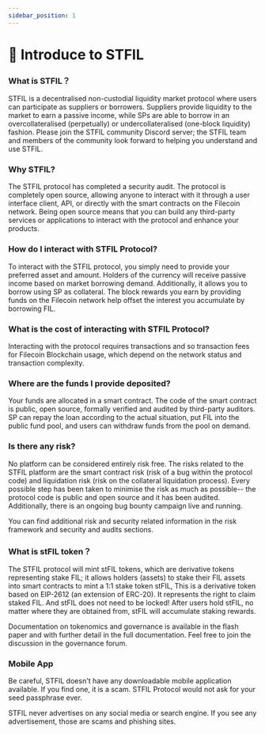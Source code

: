 ```yaml
---
sidebar_position: 1
---
```


# 📌 Introduce to STFIL


### What is STFIL？
STFIL is a decentralised non-custodial liquidity market protocol where users can participate as suppliers or borrowers.  Suppliers provide liquidity to the market to earn a passive income, while SPs are able to borrow in an overcollateralised (perpetually) or undercollateralised (one-block liquidity) fashion.
Please join the STFIL community Discord server;  the STFIL team and members of the community look forward to helping you understand and use STFIL.

### Why STFIL?
The STFIL protocol has completed a security audit. The protocol is completely open source, allowing anyone to interact with it through a user interface client, API, or directly with the smart contracts on the Filecoin network. Being open source means that you can build any third-party services or applications to interact with the protocol and enhance your products.

### How do I interact with STFIL Protocol?
To interact with the STFIL protocol, you simply need to provide your preferred asset and amount. Holders of the currency will receive passive income based on market borrowing demand. Additionally, it allows you to borrow using SP as collateral. The block rewards you earn by providing funds on the Filecoin network help offset the interest you accumulate by borrowing FIL.

### What is the cost of interacting with STFIL Protocol?
Interacting with the protocol requires transactions and so transaction fees for Filecoin Blockchain usage, which depend on the network status and transaction complexity.

### Where are the funds I provide deposited?
Your funds are allocated in a smart contract. The code of the smart contract is public, open source, formally verified and audited by third-party auditors. SP can repay the loan according to the actual situation, put FIL into the public fund pool, and users can withdraw funds from the pool on demand.

### Is there any risk?
No platform can be considered entirely risk free. The risks related to the STFIL platform are the smart contract risk (risk of a bug within the protocol code) and liquidation risk (risk on the collateral liquidation process). Every possible step has been taken to minimise the risk as much as possible-- the protocol code is public and open source and it has been audited. Additionally, there is an ongoing bug bounty campaign live and running.

You can find additional risk and security related information in the risk framework and security and audits sections.

### What is stFIL token？
The STFIL protocol will mint stFIL tokens, which are derivative tokens representing stake FIL; it allows holders (assets) to stake their FIL assets into smart contracts to mint a 1:1 stake token stFIL, This is a derivative token based on EIP-2612 (an extension of ERC-20). It represents the right to claim staked FIL. And stFIL does not need to be locked! After users hold stFIL, no matter where they are obtained from, stFIL will accumulate staking rewards.

Documentation on tokenomics and governance is available in the flash paper and with further detail in the full documentation. Feel free to join the discussion in the governance forum.

### Mobile App
Be careful, STFIL doesn't have any downloadable mobile application available. If you find one, it is a scam. STFIL Protocol would not ask for your seed passphrase ever.

STFIL never advertises on any social media or search engine. If you see any advertisement, those are scams and phishing sites. 
